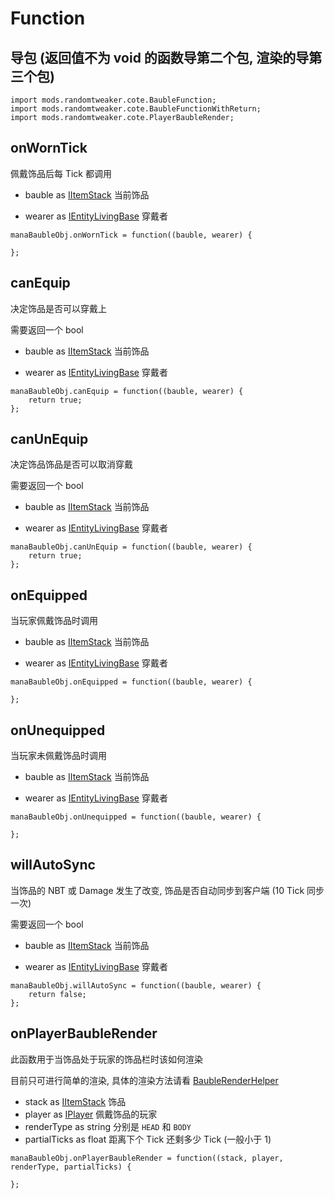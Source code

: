 # Function

## 导包 (返回值不为 void 的函数导第二个包, 渲染的导第三个包)

```zenscript
import mods.randomtweaker.cote.BaubleFunction;
import mods.randomtweaker.cote.BaubleFunctionWithReturn;
import mods.randomtweaker.cote.PlayerBaubleRender;
```

## onWornTick

佩戴饰品后每 Tick 都调用

* bauble as [IItemStack](https://docs.blamejared.com/1.12/en/Vanilla/Items/IItemStack/) 当前饰品

* wearer
  as [IEntityLivingBase](https://docs.blamejared.com/1.12/en/Vanilla/Entities/IEntityLivingBase/)
  穿戴者

```zenscript
manaBaubleObj.onWornTick = function((bauble, wearer) {

};
```

## canEquip

决定饰品是否可以穿戴上

需要返回一个 bool

* bauble as [IItemStack](https://docs.blamejared.com/1.12/en/Vanilla/Items/IItemStack/) 当前饰品

* wearer
  as [IEntityLivingBase](https://docs.blamejared.com/1.12/en/Vanilla/Entities/IEntityLivingBase/)
  穿戴者

```zenscript
manaBaubleObj.canEquip = function((bauble, wearer) {
    return true;
};
```

## canUnEquip

决定饰品饰品是否可以取消穿戴

需要返回一个 bool

* bauble as [IItemStack](https://docs.blamejared.com/1.12/en/Vanilla/Items/IItemStack/) 当前饰品

* wearer
  as [IEntityLivingBase](https://docs.blamejared.com/1.12/en/Vanilla/Entities/IEntityLivingBase/)
  穿戴者

```zenscript
manaBaubleObj.canUnEquip = function((bauble, wearer) {
    return true;
};
```

## onEquipped

当玩家佩戴饰品时调用

* bauble as [IItemStack](https://docs.blamejared.com/1.12/en/Vanilla/Items/IItemStack/) 当前饰品

* wearer
  as [IEntityLivingBase](https://docs.blamejared.com/1.12/en/Vanilla/Entities/IEntityLivingBase/)
  穿戴者

```zenscript
manaBaubleObj.onEquipped = function((bauble, wearer) {
    
};
```

## onUnequipped

当玩家未佩戴饰品时调用

* bauble as [IItemStack](https://docs.blamejared.com/1.12/en/Vanilla/Items/IItemStack/) 当前饰品

* wearer
  as [IEntityLivingBase](https://docs.blamejared.com/1.12/en/Vanilla/Entities/IEntityLivingBase/)
  穿戴者

```zenscript
manaBaubleObj.onUnequipped = function((bauble, wearer) {
    
};
```

## willAutoSync

当饰品的 NBT 或 Damage 发生了改变, 饰品是否自动同步到客户端 (10 Tick 同步一次)

需要返回一个 bool

* bauble as [IItemStack](https://docs.blamejared.com/1.12/en/Vanilla/Items/IItemStack/) 当前饰品

* wearer
  as [IEntityLivingBase](https://docs.blamejared.com/1.12/en/Vanilla/Entities/IEntityLivingBase/)
  穿戴者

```zenscript
manaBaubleObj.willAutoSync = function((bauble, wearer) {
    return false;
};
```

## onPlayerBaubleRender

此函数用于当饰品处于玩家的饰品栏时该如何渲染

目前只可进行简单的渲染,
具体的渲染方法请看 [BaubleRenderHelper](https://github.com/ikexing-cn/RandomTweaker/blob/1.12/wiki/zh_cn/modSupport/ContentTweaker/ManaBauble/BaubleRenderHelper.md)

* stack as [IItemStack](https://docs.blamejared.com/1.12/en/Vanilla/Items/IItemStack/) 饰品
* player as [IPlayer](https://docs.blamejared.com/1.12/en/Vanilla/Players/IPlayer/) 佩戴饰品的玩家
* renderType as string 分别是 `HEAD` 和 `BODY`
* partialTicks as float 距离下个 Tick 还剩多少 Tick (一般小于 1)

```zenscript
manaBaubleObj.onPlayerBaubleRender = function((stack, player, renderType, partialTicks) {
    
};
```
